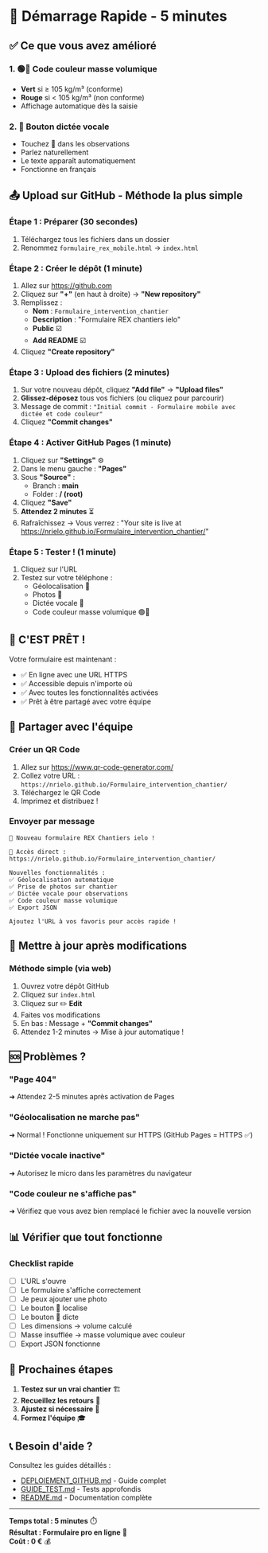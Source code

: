 # 🚀 Démarrage Rapide - 5 minutes

## ✅ Ce que vous avez amélioré

### 1. 🟢🔴 Code couleur masse volumique
- **Vert** si ≥ 105 kg/m³ (conforme)
- **Rouge** si < 105 kg/m³ (non conforme)
- Affichage automatique dès la saisie

### 2. 🎤 Bouton dictée vocale
- Touchez 🎤 dans les observations
- Parlez naturellement
- Le texte apparaît automatiquement
- Fonctionne en français

## 📤 Upload sur GitHub - Méthode la plus simple

### Étape 1 : Préparer (30 secondes)

1. Téléchargez tous les fichiers dans un dossier
2. Renommez `formulaire_rex_mobile.html` → `index.html`

### Étape 2 : Créer le dépôt (1 minute)

1. Allez sur https://github.com
2. Cliquez sur **"+"** (en haut à droite) → **"New repository"**
3. Remplissez :
   - **Nom** : `Formulaire_intervention_chantier`
   - **Description** : "Formulaire REX chantiers ielo"
   - **Public** ☑️
   - **Add README** ☑️
4. Cliquez **"Create repository"**

### Étape 3 : Upload des fichiers (2 minutes)

1. Sur votre nouveau dépôt, cliquez **"Add file"** → **"Upload files"**
2. **Glissez-déposez** tous vos fichiers (ou cliquez pour parcourir)
3. Message de commit : `"Initial commit - Formulaire mobile avec dictée et code couleur"`
4. Cliquez **"Commit changes"**

### Étape 4 : Activer GitHub Pages (1 minute)

1. Cliquez sur **"Settings"** ⚙️
2. Dans le menu gauche : **"Pages"**
3. Sous **"Source"** :
   - Branch : **main**
   - Folder : **/ (root)**
4. Cliquez **"Save"**
5. **Attendez 2 minutes** ⏳
6. Rafraîchissez → Vous verrez : "Your site is live at https://nrielo.github.io/Formulaire_intervention_chantier/"

### Étape 5 : Tester ! (1 minute)

1. Cliquez sur l'URL
2. Testez sur votre téléphone :
   - Géolocalisation 📍
   - Photos 📸
   - Dictée vocale 🎤
   - Code couleur masse volumique 🟢🔴

## 🎉 C'EST PRÊT !

Votre formulaire est maintenant :
- ✅ En ligne avec une URL HTTPS
- ✅ Accessible depuis n'importe où
- ✅ Avec toutes les fonctionnalités activées
- ✅ Prêt à être partagé avec votre équipe

## 📱 Partager avec l'équipe

### Créer un QR Code

1. Allez sur https://www.qr-code-generator.com/
2. Collez votre URL : `https://nrielo.github.io/Formulaire_intervention_chantier/`
3. Téléchargez le QR Code
4. Imprimez et distribuez !

### Envoyer par message

```
🌾 Nouveau formulaire REX Chantiers ielo !

📱 Accès direct : https://nrielo.github.io/Formulaire_intervention_chantier/

Nouvelles fonctionnalités :
✅ Géolocalisation automatique
✅ Prise de photos sur chantier
✅ Dictée vocale pour observations
✅ Code couleur masse volumique
✅ Export JSON

Ajoutez l'URL à vos favoris pour accès rapide !
```

## 🔄 Mettre à jour après modifications

### Méthode simple (via web)

1. Ouvrez votre dépôt GitHub
2. Cliquez sur `index.html`
3. Cliquez sur ✏️ **Edit**
4. Faites vos modifications
5. En bas : Message + **"Commit changes"**
6. Attendez 1-2 minutes → Mise à jour automatique !

## 🆘 Problèmes ?

### "Page 404"
➜ Attendez 2-5 minutes après activation de Pages

### "Géolocalisation ne marche pas"
➜ Normal ! Fonctionne uniquement sur HTTPS (GitHub Pages = HTTPS ✅)

### "Dictée vocale inactive"
➜ Autorisez le micro dans les paramètres du navigateur

### "Code couleur ne s'affiche pas"
➜ Vérifiez que vous avez bien remplacé le fichier avec la nouvelle version

## 📊 Vérifier que tout fonctionne

### Checklist rapide

- [ ] L'URL s'ouvre
- [ ] Le formulaire s'affiche correctement
- [ ] Je peux ajouter une photo
- [ ] Le bouton 📍 localise
- [ ] Le bouton 🎤 dicte
- [ ] Les dimensions → volume calculé
- [ ] Masse insufflée → masse volumique avec couleur
- [ ] Export JSON fonctionne

## 🎯 Prochaines étapes

1. **Testez sur un vrai chantier** 🏗️
2. **Recueillez les retours** 💬
3. **Ajustez si nécessaire** 🔧
4. **Formez l'équipe** 🎓

## 📞 Besoin d'aide ?

Consultez les guides détaillés :
- [DEPLOIEMENT_GITHUB.md](DEPLOIEMENT_GITHUB.md) - Guide complet
- [GUIDE_TEST.md](GUIDE_TEST.md) - Tests approfondis
- [README.md](README.md) - Documentation complète

---

**Temps total : 5 minutes** ⏱️  
**Résultat : Formulaire pro en ligne** 🚀  
**Coût : 0 €** 💰
